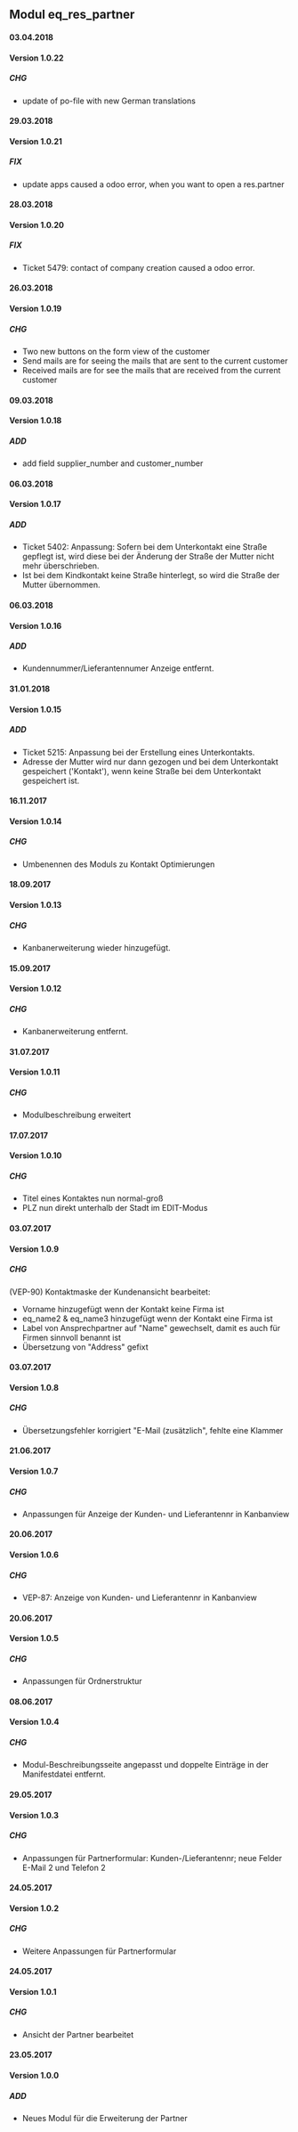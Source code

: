 ## Modul eq_res_partner

#### 03.04.2018
#### Version 1.0.22
##### CHG
- update of po-file with new German translations

#### 29.03.2018
#### Version 1.0.21
##### FIX
- update apps caused a odoo error, when you want to open a res.partner

#### 28.03.2018
#### Version 1.0.20
##### FIX
- Ticket 5479: contact of company creation caused a odoo error.

#### 26.03.2018
#### Version 1.0.19
##### CHG
- Two new buttons on the form view of the customer
- Send mails are for seeing the mails that are sent to the current customer
- Received mails are for see the mails that are received from the current customer

#### 09.03.2018
#### Version 1.0.18
##### ADD
- add field supplier_number and customer_number

#### 06.03.2018
#### Version 1.0.17
##### ADD
- Ticket 5402: Anpassung: Sofern bei dem Unterkontakt eine Straße gepflegt ist, wird diese bei der Änderung der Straße der Mutter nicht mehr überschrieben.
- Ist bei dem Kindkontakt keine Straße hinterlegt, so wird die Straße der Mutter übernommen.

#### 06.03.2018
#### Version 1.0.16
##### ADD
- Kundennummer/Lieferantennumer Anzeige entfernt.

#### 31.01.2018
#### Version 1.0.15
##### ADD
- Ticket 5215: Anpassung bei der Erstellung eines Unterkontakts.
- Adresse der Mutter wird nur dann gezogen und bei dem Unterkontakt gespeichert ('Kontakt'), wenn keine Straße bei dem Unterkontakt gespeichert ist.

#### 16.11.2017
#### Version 1.0.14
##### CHG
- Umbenennen des Moduls zu Kontakt Optimierungen

#### 18.09.2017
#### Version 1.0.13
##### CHG
- Kanbanerweiterung wieder hinzugefügt.

#### 15.09.2017
#### Version 1.0.12
##### CHG
- Kanbanerweiterung entfernt.

#### 31.07.2017
#### Version 1.0.11
##### CHG
- Modulbeschreibung erweitert 

#### 17.07.2017
#### Version 1.0.10
##### CHG
- Titel eines Kontaktes nun normal-groß
- PLZ nun direkt unterhalb der Stadt im EDIT-Modus


#### 03.07.2017
#### Version 1.0.9
##### CHG
(VEP-90) Kontaktmaske der Kundenansicht bearbeitet:
- Vorname hinzugefügt wenn der Kontakt keine Firma ist
- eq_name2 & eq_name3 hinzugefügt wenn der Kontakt eine Firma ist
- Label von Ansprechpartner auf "Name" gewechselt, damit es auch für Firmen sinnvoll benannt ist
- Übersetzung von "Address" gefixt

#### 03.07.2017
#### Version 1.0.8
##### CHG
- Übersetzungsfehler korrigiert "E-Mail (zusätzlich", fehlte eine Klammer

#### 21.06.2017
#### Version 1.0.7
##### CHG
- Anpassungen für Anzeige der Kunden- und Lieferantennr in Kanbanview


#### 20.06.2017
#### Version 1.0.6
##### CHG
- VEP-87: Anzeige von Kunden- und Lieferantennr in Kanbanview


#### 20.06.2017
#### Version 1.0.5
##### CHG
- Anpassungen für Ordnerstruktur


#### 08.06.2017
#### Version 1.0.4
##### CHG
- Modul-Beschreibungsseite angepasst und doppelte Einträge in der Manifestdatei entfernt.

#### 29.05.2017
#### Version 1.0.3
##### CHG
- Anpassungen für Partnerformular: Kunden-/Lieferantennr; neue Felder E-Mail 2 und Telefon 2


#### 24.05.2017
#### Version 1.0.2
##### CHG
- Weitere Anpassungen für Partnerformular


#### 24.05.2017
#### Version 1.0.1
##### CHG
- Ansicht der Partner bearbeitet


#### 23.05.2017
#### Version 1.0.0
##### ADD
- Neues Modul für die Erweiterung der Partner

